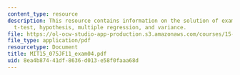 ```yaml
---
content_type: resource
description: This resource contains information on the solution of exam 4 based on
  t-test, hypothesis, multiple regression, and variance.
file: https://ol-ocw-studio-app-production.s3.amazonaws.com/courses/15-075j-statistical-thinking-and-data-analysis-fall-2011/8ea4b87441df8636d013e58f0faaa68d_MIT15_075JF11_exam04.pdf
file_type: application/pdf
resourcetype: Document
title: MIT15_075JF11_exam04.pdf
uid: 8ea4b874-41df-8636-d013-e58f0faaa68d
---
```

